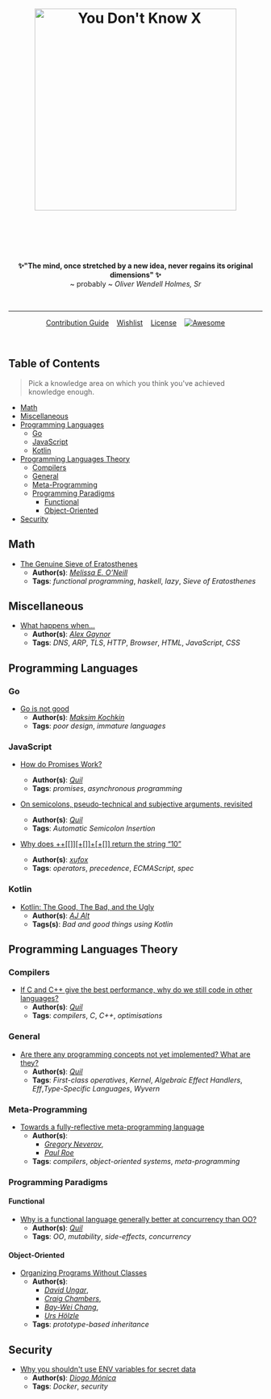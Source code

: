 <h1 align="center">
	<img width="400" src="logo.png" alt="You Don't Know X">
	<br>
	<br>
</h1>

<br>
<br>

<p align="center">
	<b>✨"The mind, once stretched by a new idea, never regains its original dimensions" ✨</b>
    <br>
     ~ probably ~<i> Oliver Wendell Holmes, Sr </i>
</p>

<br>

---

<p align="center">
	<a href=".github/CONTRIBUTING.md">Contribution Guide</a>&nbsp;&nbsp;&nbsp;
	<a href="WISHLIST.md">Wishlist</a>&nbsp;&nbsp;&nbsp;
	<a href="LICENSE.md">License</a>&nbsp;&nbsp;&nbsp;
	<a href="https://github.com/sindresorhus/awesome">
	<img
	src="https://cdn.rawgit.com/sindresorhus/awesome/d7305f38d29fed78fa85652e3a63e154dd8e8829/media/badge.svg" alt="Awesome">
	</a>

</p>

<br>

## Table of Contents

> Pick a knowledge area on which you think you've achieved knowledge enough.

<!-- DO NOT EDIT THE COMMENTS BELOW -->

<!-- toc -->

- [Math](#math)
- [Miscellaneous](#miscellaneous)
- [Programming Languages](#programming-languages)
  * [Go](#go)
  * [JavaScript](#javascript)
  * [Kotlin](#kotlin)
- [Programming Languages Theory](#programming-languages-theory)
  * [Compilers](#compilers)
  * [General](#general)
  * [Meta-Programming](#meta-programming)
  * [Programming Paradigms](#programming-paradigms)
    + [Functional](#functional)
    + [Object-Oriented](#object-oriented)
- [Security](#security)

<!-- tocstop -->

## Math

- [The Genuine Sieve of Eratosthenes](https://www.cs.hmc.edu/~oneill/papers/Sieve-JFP.pdf)
  - **Author(s)**: [*Melissa E. O’Neill*](https://www.cs.hmc.edu/~oneill/)
  - **Tags**: *functional programming*, *haskell*, *lazy*, *Sieve of Eratosthenes*

## Miscellaneous

- [What happens when...](https://github.com/alex/what-happens-when)
  - **Author(s)**: [*Alex Gaynor*](https://github.com/alex)
  - **Tags**: *DNS*, *ARP*, *TLS*, *HTTP*, *Browser*, *HTML*, *JavaScript*, *CSS*

## Programming Languages

### Go

- [Go is not good](https://github.com/ksimka/go-is-not-good)
  - **Author(s)**: [*Maksim Kochkin*](https://github.com/ksimka)
  - **Tags**: *poor design*, *immature languages*

### JavaScript

- [How do Promises Work?](http://robotlolita.me/2015/11/15/how-do-promises-work.html)
  - **Author(s)**: [*Quil*](https://github.com/robotlolita)
  - **Tags**: *promises*, *asynchronous programming*

- [On semicolons, pseudo-technical and subjective arguments, revisited](http://robotlolita.me/2012/04/16/on-semicolons-and-subjective-discussions-revisited.html)
  - **Author(s)**: [*Quil*](https://github.com/robotlolita)
  - **Tags**: *Automatic Semicolon Insertion*

- [Why does ++[[]][+[]]+[+[]] return the string “10”](http://stackoverflow.com/a/7202287/7203176)
  - **Author(s)**: [*xufox*](http://stackoverflow.com/users/4642212/xufox)
  - **Tags**: *operators*, *precedence*, *ECMAScript*, *spec*

### Kotlin

- [Kotlin: The Good, The Bad, and the Ugly](https://medium.com/keepsafe-engineering/kotlin-the-good-the-bad-and-the-ugly-bf5f09b87e6f)
  - **Author(s)**: [*AJ Alt*](https://github.com/ajalt)
  - **Tags(s)**: *Bad and good things using Kotlin*

## Programming Languages Theory

### Compilers

- [If C and C++ give the best performance, why do we still code in other languages?](https://www.quora.com/If-C-and-C++-give-the-best-performance-why-do-we-still-code-in-other-languages/answer/Quildreen-Motta)
  - **Author(s)**: [*Quil*](https://github.com/robotlolita)
  - **Tags**: *compilers*, *C*, *C++*, *optimisations*

### General

- [Are there any programming concepts not yet implemented? What are they?](https://www.quora.com/If-C-and-C++-give-the-best-performance-why-do-we-still-code-in-other-languages/answer/Quildreen-Motta)
  - **Author(s)**: [*Quil*](https://github.com/robotlolita)
  - **Tags**: *First-class operatives*, *Kernel*, *Algebraic Effect Handlers*, *Eff*,*Type-Specific Languages*, *Wyvern*

### Meta-Programming

- [Towards a fully-reflective meta-programming language](http://crpit.com/confpapers/CRPITV38Neverov.pdf)
  - **Author(s)**:
  	- [*Gregory Neverov*](http://dblp.uni-trier.de/pers/hd/n/Neverov:Gregory),
	- [*Paul Roe*](https://www.researchgate.net/profile/Paul_Roe)
  - **Tags**: *compilers*, *object-oriented systems*, *meta-programming*

### Programming Paradigms

#### Functional

- [Why is a functional language generally better at concurrency than OO?](https://www.quora.com/Why-is-a-functional-language-generally-better-at-concurrency-than-OO/answer/Quildreen-Motta)
  - **Author(s)**: [*Quil*](https://github.com/robotlolita)
  - **Tags**: *OO*, *mutability*, *side-effects*, *concurrency*

#### Object-Oriented

- [Organizing Programs Without Classes](http://bibliography.selflanguage.org/_static/organizing-programs.pdf)
  - **Author(s)**:
  	- [*David Ungar*](https://en.wikipedia.org/wiki/David_Ungar),
	- [*Craig Chambers*](https://research.google.com/pubs/author4707.html),
	- [*Bay-Wei Chang*](https://research.google.com/pubs/author100.html),
	- [*Urs Hölzle*](https://research.google.com/pubs/author79.html)
  - **Tags**: *prototype-based inheritance*

## Security

- [Why you shouldn't use ENV variables for secret data](https://diogomonica.com/2017/03/27/why-you-shouldnt-use-env-variables-for-secret-data/)
  - **Author(s)**: [*Diogo Mónica*](https://diogomonica.com/)
  - **Tags**: *Docker*, *security*
